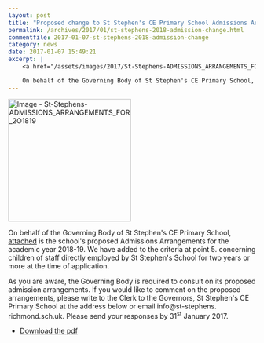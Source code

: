 ```yaml
---
layout: post
title: "Proposed change to St Stephen's CE Primary School Admissions Arrangements 2018-19"
permalink: /archives/2017/01/st-stephens-2018-admission-change.html
commentfile: 2017-01-07-st-stephens-2018-admission-change
category: news
date: 2017-01-07 15:49:21
excerpt: |
    <a href="/assets/images/2017/St-Stephens-ADMISSIONS_ARRANGEMENTS_FOR_2O1819.jpg" title="Click for a larger image"><img src="/assets/images/2017/St-Stephens-ADMISSIONS_ARRANGEMENTS_FOR_2O1819-thumb.jpg" width="150" alt="Image - St-Stephens-ADMISSIONS_ARRANGEMENTS_FOR_2O1819"  class="photo right"  /></a>

    On behalf of the Governing Body of St Stephen's CE Primary School, attached is the school's proposed Admissions Arrangements for the academic year 2018-19.  We have added to the criteria at point 5. concerning children of staff directly employed by St Stephen's School for two years or more at the time of application.
---
```


<a href="/assets/images/2017/St-Stephens-ADMISSIONS_ARRANGEMENTS_FOR_2O1819.jpg" title="Click for a larger image"><img src="/assets/images/2017/St-Stephens-ADMISSIONS_ARRANGEMENTS_FOR_2O1819-thumb.jpg" width="250" alt="Image - St-Stephens-ADMISSIONS_ARRANGEMENTS_FOR_2O1819" class="photo right" /></a>

On behalf of the Governing Body of St Stephen's CE Primary School, [attached](/assets/images/2017/St-Stephens-ADMISSIONS_ARRANGEMENTS_FOR_2O1819.pdf) is the school's proposed Admissions Arrangements for the academic year 2018-19. We have added to the criteria at point 5. concerning children of staff directly employed by St Stephen's School for two years or more at the time of application.

As you are aware, the Governing Body is required to consult on its proposed admission arrangements. If you would like to comment on the proposed arrangements, please write to the Clerk to the Governors, St Stephen's CE Primary School at the address below or email info@st-stephens. richmond.sch.uk. Please send your responses by 31<sup>st</sup> January 2017.

-   [Download the pdf](/assets/images/2017/St-Stephens-ADMISSIONS_ARRANGEMENTS_FOR_2O1819.pdf)
